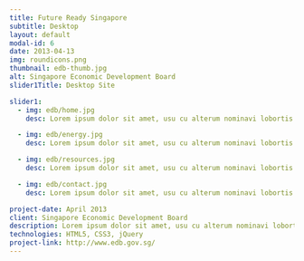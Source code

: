 ```yaml
---
title: Future Ready Singapore
subtitle: Desktop
layout: default
modal-id: 6
date: 2013-04-13
img: roundicons.png
thumbnail: edb-thumb.jpg
alt: Singapore Economic Development Board
slider1Title: Desktop Site

slider1:
  - img: edb/home.jpg
    desc: Lorem ipsum dolor sit amet, usu cu alterum nominavi lobortis.

  - img: edb/energy.jpg
    desc: Lorem ipsum dolor sit amet, usu cu alterum nominavi lobortis.

  - img: edb/resources.jpg
    desc: Lorem ipsum dolor sit amet, usu cu alterum nominavi lobortis.

  - img: edb/contact.jpg
    desc: Lorem ipsum dolor sit amet, usu cu alterum nominavi lobortis.

project-date: April 2013
client: Singapore Economic Development Board
description: Lorem ipsum dolor sit amet, usu cu alterum nominavi lobortis. At duo novum diceret. Tantas apeirian vix et, usu sanctus postulant inciderint ut, populo diceret necessitatibus in vim. Cu eum dicam feugiat noluisse.
technologies: HTML5, CSS3, jQuery
project-link: http://www.edb.gov.sg/
---
```

